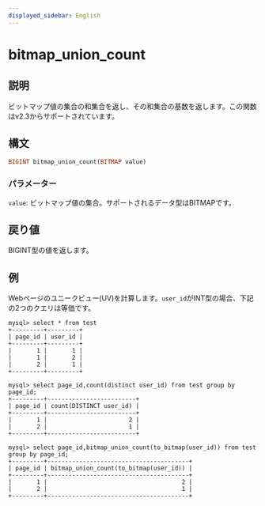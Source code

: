```yaml
---
displayed_sidebar: English
---
```


# bitmap_union_count

## 説明

ビットマップ値の集合の和集合を返し、その和集合の基数を返します。この関数はv2.3からサポートされています。

## 構文

```Haskell
BIGINT bitmap_union_count(BITMAP value)
```

### パラメーター

`value`: ビットマップ値の集合。サポートされるデータ型はBITMAPです。

## 戻り値

BIGINT型の値を返します。

## 例

Webページのユニークビュー(UV)を計算します。`user_id`がINT型の場合、下記の2つのクエリは等価です。

```Plaintext
mysql> select * from test
+---------+---------+
| page_id | user_id |
+---------+---------+
|       1 |       1 |
|       1 |       2 |
|       2 |       1 |
+---------+---------+

mysql> select page_id,count(distinct user_id) from test group by page_id;
+---------+-------------------------+
| page_id | count(DISTINCT user_id) |
+---------+-------------------------+
|       1 |                       2 |
|       2 |                       1 |
+---------+-------------------------+

mysql> select page_id,bitmap_union_count(to_bitmap(user_id)) from test group by page_id;
+---------+----------------------------------------+
| page_id | bitmap_union_count(to_bitmap(user_id)) |
+---------+----------------------------------------+
|       1 |                                      2 |
|       2 |                                      1 |
+---------+----------------------------------------+
```
